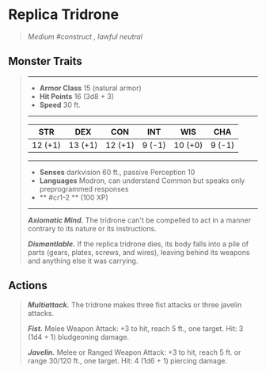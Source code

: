 # Replica Tridrone
>*Medium #construct , lawful neutral*
## Monster Traits
>___
>- **Armor Class** 15 (natural armor)
>- **Hit Points** 16 (3d8 + 3)
>- **Speed** 30 ft.
>___
>|STR|DEX|CON|INT|WIS|CHA|
>|:---:|:---:|:---:|:---:|:---:|:---:|
>|12 (+1)|13 (+1)|12 (+1)|9 (-1)|10 (+0)|9 (-1)|
>___
>- **Senses** darkvision 60 ft., passive Perception 10
>- **Languages** Modron, can understand Common but speaks only preprogrammed responses
>- ** #cr1-2 ** (100 XP)
>___
>***Axiomatic Mind.*** The tridrone can't be compelled to act in a manner contrary to its nature or its instructions.  
>
>***Dismantlable.*** If the replica tridrone dies, its body falls into a pile of parts (gears, plates, screws, and wires), leaving behind its weapons and anything else it was carrying.  
>
## Actions
>***Multiattack.*** The tridrone makes three fist attacks or three javelin attacks.  
>
>***Fist.*** Melee Weapon Attack: +3 to hit, reach 5 ft., one target. Hit: 3 (1d4 + 1) bludgeoning damage.  
>
>***Javelin.*** Melee  or Ranged Weapon Attack: +3 to hit, reach 5 ft. or range 30/120 ft., one target. Hit: 4 (1d6 + 1) piercing damage.